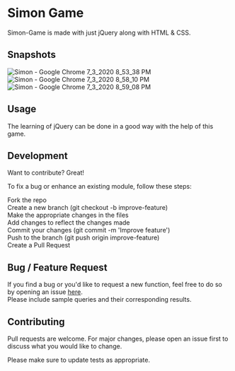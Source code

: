 # Simon Game
Simon-Game is made with just jQuery along with HTML & CSS.

## Snapshots
![Simon - Google Chrome 7_3_2020 8_53_38 PM](https://user-images.githubusercontent.com/56764533/86482906-7d09c300-bd70-11ea-89f4-aef93ac8eef8.png)
![Simon - Google Chrome 7_3_2020 8_58_10 PM](https://user-images.githubusercontent.com/56764533/86482911-8004b380-bd70-11ea-8f63-db21ceee3e74.png)
![Simon - Google Chrome 7_3_2020 8_59_08 PM](https://user-images.githubusercontent.com/56764533/86482917-82670d80-bd70-11ea-81f3-037132bfbc96.png)

## Usage
The learning of jQuery can be done in a good way with the help of this game.

## Development
Want to contribute? Great!

To fix a bug or enhance an existing module, follow these steps:

Fork the repo\
Create a new branch (git checkout -b improve-feature)\
Make the appropriate changes in the files\
Add changes to reflect the changes made\
Commit your changes (git commit -m 'Improve feature')\
Push to the branch (git push origin improve-feature)\
Create a Pull Request

## Bug / Feature Request
If you find a bug or you'd like to request a new function, feel free to do so by opening an issue [here](https://github.com/ayush-020198/Mailsify/issues/new).\
Please include sample queries and their corresponding results.

## Contributing
Pull requests are welcome. For major changes, please open an issue first to discuss what you would like to change.

Please make sure to update tests as appropriate.
